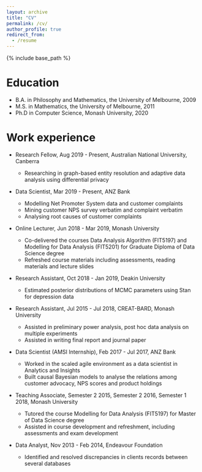 ```yaml
---
layout: archive
title: "CV"
permalink: /cv/
author_profile: true
redirect_from:
  - /resume
---
```


{% include base_path %}

Education
======
* B.A. in Philosophy and Mathematics, the University of Melbourne, 2009
* M.S. in Mathematics, the University of Melbourne, 2011
* Ph.D in Computer Science, Monash University, 2020

Work experience
======
* Research Fellow, Aug 2019 - Present, Australian National University, Canberra
  * Researching in graph-based entity resolution and adaptive data analysis using differential privacy

* Data Scientist, Mar 2019 - Present, ANZ Bank
  * Modelling Net Promoter System data and customer complaints
  * Mining customer NPS survey verbatim and complaint verbatim 
  * Analysing root causes of customer complaints 

* Online Lecturer, Jun 2018 - Mar 2019, Monash University
  * Co-delivered the courses Data Analysis Algorithm (FIT5197) and Modelling for Data Analysis (FIT5201) for Graduate Diploma of Data Science degree
  * Refreshed course materials including assessments, reading materials and lecture slides

* Research Assistant, Oct 2018 - Jan 2019, Deakin University
  * Estimated posterior distributions of MCMC parameters using Stan for depression data

* Research Assistant, Jul 2015 - Jul 2018, CREAT-BARD, Monash University
  * Assisted in preliminary power analysis, post hoc data analysis on multiple experiments
  * Assisted in writing final report and journal paper

* Data Scientist (AMSI Internship), Feb 2017 - Jul 2017, ANZ Bank
  * Worked in the scaled agile environment as a data scientist in Analytics and Insights
  * Built causal Bayesian models to analyse the relations among customer advocacy, NPS scores and product holdings

* Teaching Associate, Semester 2 2015, Semester 2 2016, Semester 1 2018, Monash University
  * Tutored the course Modelling for Data Analysis (FIT5197) for Master of Data Science degree
  * Assisted in course development and refreshment, including assessments and exam development

* Data Analyst, Nov 2013 - Feb 2014, Endeavour Foundation
  * Identified and resolved discrepancies in clients records between several databases
















  
